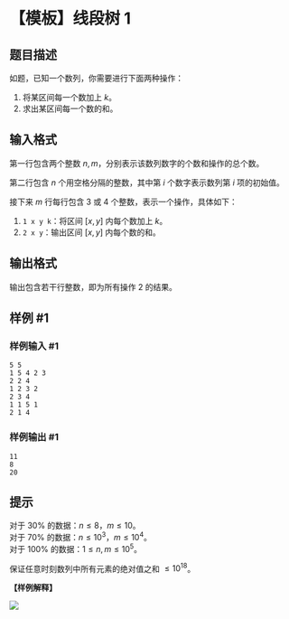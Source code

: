 # 【模板】线段树 1

## 题目描述

如题，已知一个数列，你需要进行下面两种操作：

1. 将某区间每一个数加上 $k$。
2. 求出某区间每一个数的和。


## 输入格式

第一行包含两个整数 $n, m$，分别表示该数列数字的个数和操作的总个数。

第二行包含 $n$ 个用空格分隔的整数，其中第 $i$ 个数字表示数列第 $i$ 项的初始值。

接下来 $m$ 行每行包含 $3$ 或 $4$ 个整数，表示一个操作，具体如下：

1. `1 x y k`：将区间 $[x, y]$ 内每个数加上 $k$。
2. `2 x y`：输出区间 $[x, y]$ 内每个数的和。

## 输出格式

输出包含若干行整数，即为所有操作 2 的结果。

## 样例 #1

### 样例输入 #1
```
5 5
1 5 4 2 3
2 2 4
1 2 3 2
2 3 4
1 1 5 1
2 1 4
```

### 样例输出 #1

```
11
8
20
```

## 提示

对于 $30\%$ 的数据：$n \le 8$，$m \le 10$。  
对于 $70\%$ 的数据：$n \le {10}^3$，$m \le {10}^4$。  
对于 $100\%$ 的数据：$1 \le n, m \le {10}^5$。

保证任意时刻数列中所有元素的绝对值之和 $\le {10}^{18}$。

**【样例解释】**

![](https://cdn.luogu.com.cn/upload/pic/2251.png)
